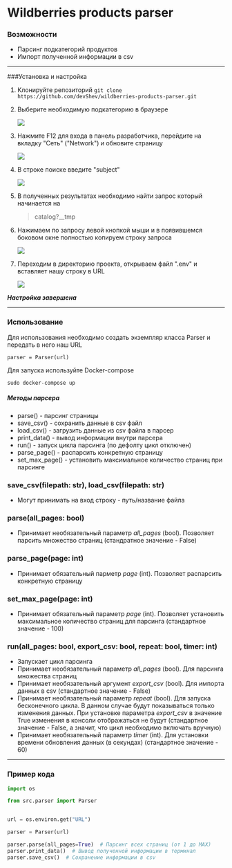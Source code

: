 # Wildberries products parser
### Возможности
- Парсинг подкатегорий продуктов
- Импорт полученной информации в csv

------------


###Установка и настройка
1. Клонируйте репозиторий
`git clone https://github.com/devShev/wildberries-products-parser.git`

2.  Выберите необходимую подкатегорию в браузере

      ![](https://i.ibb.co/J78b5c2/2022-10-13-203956.png)

3.  Нажмите F12 для входа в панель разработчика, перейдите на вкладку "Сеть" ("Network") и обновите страницу

      ![](https://i.ibb.co/K6d9pbz/2022-10-13-204236.png)

4. В строке поиске введите "subject"

      ![](https://i.ibb.co/g3WnMcR/2022-10-13-204402.png)

5. В полученных результатах необходимо найти запрос который начинается на

      > catalog?__tmp

6. Нажимаем по запросу левой кнопкой мыши и в появившемся боковом окне полностью копируем строку запроса

      ![](https://i.ibb.co/yyvy9pT/2022-10-13-204826.png)

7. Переходим в директорию проекта, открываем файл ".env" и вставляет нашу строку в URL

      ![](https://i.ibb.co/Q6gh7Wq/2022-10-13-205048.png)

***Настройка завершена***

------------

### Использование
Для использования необходимо создать экземпляр класса Parser и передать в него наш URL

`parser = Parser(url)`

Для запуска используйте Docker-compose

`sudo docker-compose up`

##### Методы парсера

- parse() - парсинг страницы
- save_csv() - сохранить данные в csv файл
- load_csv() - загрузить данные из csv файла в парсер
- print_data() - вывод информации внутри парсера
- run() - запуск цикла парсинга (по дефолту цикл отключен)
- parse_page() - распарсить конкретную страницу
- set_max_page() - установить максимальное количество страниц при парсинге


### **save_csv(filepath: str), load_csv(filepath: str)**
- Могут принимать на вход строку - путь/название файла

### **parse(all_pages: bool)**
- Принимает необязательный параметр *all_pages* (bool). Позволяет парсить множество страниц (стандратное значение - False)

### **parse_page(page: int)**
- Принимает обязательный парметр *page* (int). Позволяет распарсить конкретную страницу

### **set_max_page(page: int)**
- Принимает обязательный параметр *page* (int). Позволяет установить максимальное количество страниц для парсинга (стандартное значение - 100)

### **run(all_pages: bool, export_csv: bool, repeat: bool, timer: int)**
- Запускает цикл парсинга
- Принимает необязательный параметр *all_pages* (bool). Для парсинга множества страниц
- Принимает необязательный аргумент *export_csv* (bool). Для импорта данных в csv (стандартное значение - False)
- Принимает необязательный параметр *repeat* (bool). Для запуска бесконечного цикла. В данном случае будут показываться только изменения данных. При установке параметра *export_csv* в значение True изменения в консоли отображаться не будут (стандартное значение - False, а значит, что цикл необходимо включать вручную)
- Принимает необязательный параметр *timer* (int). Для установки времени обновления данных (в секундах) (стандартное значение - 60)

------------


### Пример кода

```python
import os

from src.parser import Parser


url = os.environ.get("URL")

parser = Parser(url)

parser.parse(all_pages=True)  # Парсинг всех страниц (от 1 до MAX)
parser.print_data()  # Вывод полученной информации в терминал
parser.save_csv()  # Сохранение информации в csv

```
